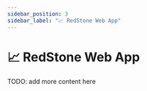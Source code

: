 ```yaml
---
sidebar_position: 3
sidebar_label: "📈 RedStone Web App"
---
```


# 📈 RedStone Web App

TODO: add more content here
